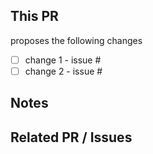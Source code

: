 ## This PR

proposes the following changes

- [ ] change 1 - issue #<n-issue>
- [ ] change 2 - issue #<n-issue>

## Notes

<!--notes -->

## Related PR / Issues

<!-- related PR/issues not cited before -->
